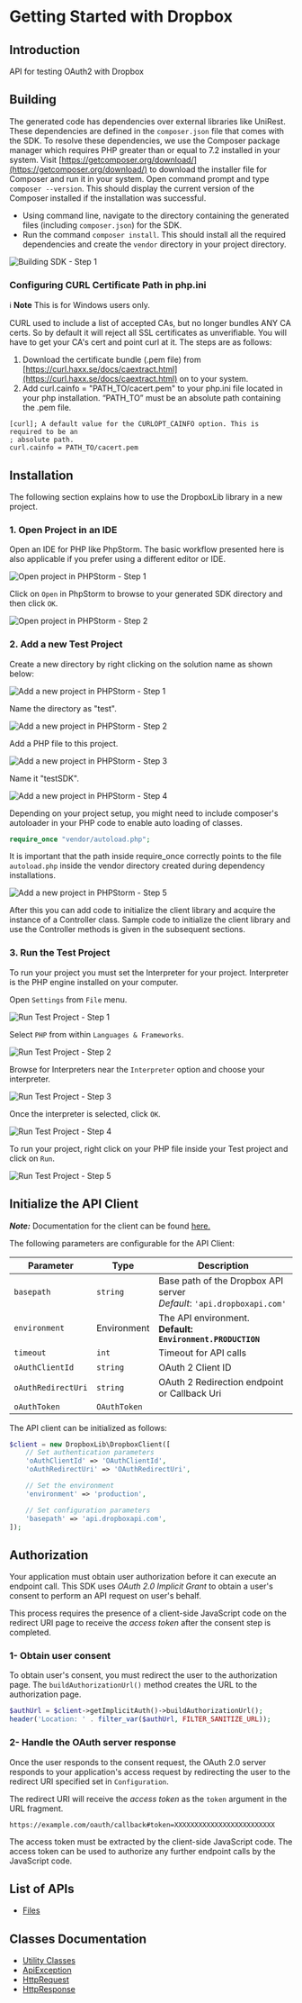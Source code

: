 
# Getting Started with Dropbox

## Introduction

API for testing OAuth2 with Dropbox

## Building

The generated code has dependencies over external libraries like UniRest. These dependencies are defined in the `composer.json` file that comes with the SDK. To resolve these dependencies, we use the Composer package manager which requires PHP greater than or equal to 7.2 installed in your system. Visit [https://getcomposer.org/download/](https://getcomposer.org/download/) to download the installer file for Composer and run it in your system. Open command prompt and type `composer --version`. This should display the current version of the Composer installed if the installation was successful.

* Using command line, navigate to the directory containing the generated files (including `composer.json`) for the SDK.
* Run the command `composer install`. This should install all the required dependencies and create the `vendor` directory in your project directory.

![Building SDK - Step 1](https://apidocs.io/illustration/php?workspaceFolder=Dropbox&step=installDependencies)

### Configuring CURL Certificate Path in php.ini

:information_source: **Note** This is for Windows users only.

CURL used to include a list of accepted CAs, but no longer bundles ANY CA certs. So by default it will reject all SSL certificates as unverifiable. You will have to get your CA's cert and point curl at it. The steps are as follows:

1. Download the certificate bundle (.pem file) from [https://curl.haxx.se/docs/caextract.html](https://curl.haxx.se/docs/caextract.html) on to your system.
2. Add curl.cainfo = "PATH_TO/cacert.pem" to your php.ini file located in your php installation. “PATH_TO” must be an absolute path containing the .pem file.

```
[curl]; A default value for the CURLOPT_CAINFO option. This is required to be an
; absolute path.
curl.cainfo = PATH_TO/cacert.pem
```

## Installation

The following section explains how to use the DropboxLib library in a new project.

### 1. Open Project in an IDE

Open an IDE for PHP like PhpStorm. The basic workflow presented here is also applicable if you prefer using a different editor or IDE.

![Open project in PHPStorm - Step 1](https://apidocs.io/illustration/php?workspaceFolder=Dropbox&step=openIDE)

Click on `Open` in PhpStorm to browse to your generated SDK directory and then click `OK`.

![Open project in PHPStorm - Step 2](https://apidocs.io/illustration/php?workspaceFolder=Dropbox&step=openProject0)

### 2. Add a new Test Project

Create a new directory by right clicking on the solution name as shown below:

![Add a new project in PHPStorm - Step 1](https://apidocs.io/illustration/php?workspaceFolder=Dropbox&step=createDirectory)

Name the directory as "test".

![Add a new project in PHPStorm - Step 2](https://apidocs.io/illustration/php?workspaceFolder=Dropbox&step=nameDirectory)

Add a PHP file to this project.

![Add a new project in PHPStorm - Step 3](https://apidocs.io/illustration/php?workspaceFolder=Dropbox&step=createFile)

Name it "testSDK".

![Add a new project in PHPStorm - Step 4](https://apidocs.io/illustration/php?workspaceFolder=Dropbox&step=nameFile)

Depending on your project setup, you might need to include composer's autoloader in your PHP code to enable auto loading of classes.

```php
require_once "vendor/autoload.php";
```

It is important that the path inside require_once correctly points to the file `autoload.php` inside the vendor directory created during dependency installations.

![Add a new project in PHPStorm - Step 5](https://apidocs.io/illustration/php?workspaceFolder=Dropbox&step=projectFiles)

After this you can add code to initialize the client library and acquire the instance of a Controller class. Sample code to initialize the client library and use the Controller methods is given in the subsequent sections.

### 3. Run the Test Project

To run your project you must set the Interpreter for your project. Interpreter is the PHP engine installed on your computer.

Open `Settings` from `File` menu.

![Run Test Project - Step 1](https://apidocs.io/illustration/php?workspaceFolder=Dropbox&step=openSettings)

Select `PHP` from within `Languages & Frameworks`.

![Run Test Project - Step 2](https://apidocs.io/illustration/php?workspaceFolder=Dropbox&step=setInterpreter0)

Browse for Interpreters near the `Interpreter` option and choose your interpreter.

![Run Test Project - Step 3](https://apidocs.io/illustration/php?workspaceFolder=Dropbox&step=setInterpreter1)

Once the interpreter is selected, click `OK`.

![Run Test Project - Step 4](https://apidocs.io/illustration/php?workspaceFolder=Dropbox&step=setInterpreter2)

To run your project, right click on your PHP file inside your Test project and click on `Run`.

![Run Test Project - Step 5](https://apidocs.io/illustration/php?workspaceFolder=Dropbox&step=runProject)

## Initialize the API Client

**_Note:_** Documentation for the client can be found [here.](/doc/client.md)

The following parameters are configurable for the API Client:

| Parameter | Type | Description |
|  --- | --- | --- |
| `basepath` | `string` | Base path of the Dropbox API server<br>*Default*: `'api.dropboxapi.com'` |
| `environment` | Environment | The API environment. <br> **Default: `Environment.PRODUCTION`** |
| `timeout` | `int` | Timeout for API calls |
| `oAuthClientId` | `string` | OAuth 2 Client ID |
| `oAuthRedirectUri` | `string` | OAuth 2 Redirection endpoint or Callback Uri |
| `oAuthToken` | `OAuthToken` |  |

The API client can be initialized as follows:

```php
$client = new DropboxLib\DropboxClient([
    // Set authentication parameters
    'oAuthClientId' => 'OAuthClientId',
    'oAuthRedirectUri' => 'OAuthRedirectUri',

    // Set the environment
    'environment' => 'production',

    // Set configuration parameters
    'basepath' => 'api.dropboxapi.com',
]);
```

## Authorization

Your application must obtain user authorization before it can execute an endpoint call. This SDK uses *OAuth 2.0 Implicit Grant* to obtain a user's consent to perform an API request on user's behalf.

This process requires the presence of a client-side JavaScript code on the redirect URI page to receive the *access token* after the consent step is completed.

### 1- Obtain user consent

To obtain user's consent, you must redirect the user to the authorization page. The `buildAuthorizationUrl()` method creates the URL to the authorization page.

```php
$authUrl = $client->getImplicitAuth()->buildAuthorizationUrl();
header('Location: ' . filter_var($authUrl, FILTER_SANITIZE_URL));
```

### 2- Handle the OAuth server response

Once the user responds to the consent request, the OAuth 2.0 server responds to your application's access request by redirecting the user to the redirect URI specified set in `Configuration`.

The redirect URI will receive the *access token* as the `token` argument in the URL fragment.

```
https://example.com/oauth/callback#token=XXXXXXXXXXXXXXXXXXXXXXXXX
```

The access token must be extracted by the client-side JavaScript code. The access token can be used to authorize any further endpoint calls by the JavaScript code.

## List of APIs

* [Files](/doc/controllers/files.md)

## Classes Documentation

* [Utility Classes](/doc/utility-classes.md)
* [ApiException](/doc/api-exception.md)
* [HttpRequest](/doc/http-request.md)
* [HttpResponse](/doc/http-response.md)

